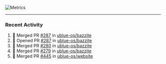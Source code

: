 ![Metrics](https://metrics.lecoq.io/KyleGospo?template=classic&base=header%2C%20activity%2C%20community%2C%20repositories%2C%20metadata&base.indepth=false&base.hireable=false&base.skip=false&config.timezone=America%2FLos_Angeles)

---
### Recent Activity
<!--START_SECTION:activity-->
1. 🎉 Merged PR [#287](https://github.com/ublue-os/bazzite/pull/287) in [ublue-os/bazzite](https://github.com/ublue-os/bazzite)
2. 💪 Opened PR [#287](https://github.com/ublue-os/bazzite/pull/287) in [ublue-os/bazzite](https://github.com/ublue-os/bazzite)
3. 🎉 Merged PR [#280](https://github.com/ublue-os/bazzite/pull/280) in [ublue-os/bazzite](https://github.com/ublue-os/bazzite)
4. 🎉 Merged PR [#279](https://github.com/ublue-os/bazzite/pull/279) in [ublue-os/bazzite](https://github.com/ublue-os/bazzite)
5. 🎉 Merged PR [#445](https://github.com/ublue-os/website/pull/445) in [ublue-os/website](https://github.com/ublue-os/website)
<!--END_SECTION:activity-->
